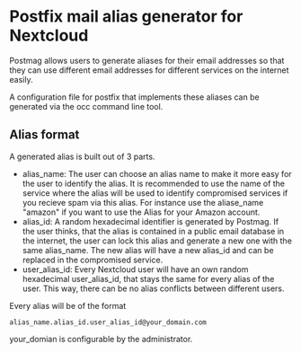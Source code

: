 # Postfix mail alias generator for Nextcloud

Postmag allows users to generate aliases for their email addresses so that they can use different email addresses for different services on the internet easily.

A configuration file for postfix that implements these aliases can be generated via the occ command line tool.

## Alias format

A generated alias is built out of 3 parts.

* alias_name: The user can choose an alias name to make it more easy for the user to identify the alias. It is recommended to use the name of the service where the alias will be used to identify compromised services if you recieve spam via this alias. For instance use the aliase_name "amazon" if you want to use the Alias for your Amazon account.
* alias_id: A random hexadecimal identifier is generated by Postmag. If the user thinks, that the alias is contained in a public email database in the internet, the user can lock this alias and generate a new one with the same alias_name. The new alias will have a new alias_id and can be replaced in the compromised service.
* user_alias_id: Every Nextcloud user will have an own random hexadecimal user_alias_id, that stays the same for every alias of the user. This way, there can be no alias conflicts between different users.

Every alias will be of the format

```
alias_name.alias_id.user_alias_id@your_domain.com
```

your_domian is configurable by the administrator.
